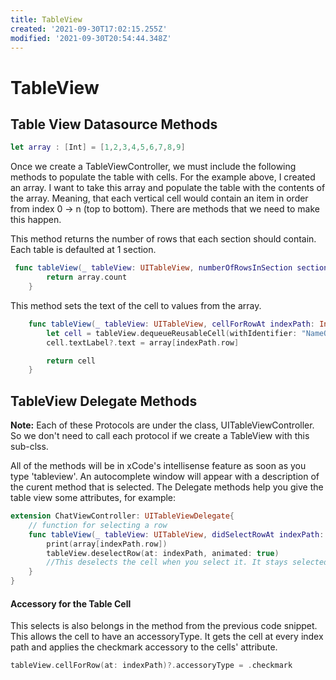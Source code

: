 ```yaml
---
title: TableView
created: '2021-09-30T17:02:15.255Z'
modified: '2021-09-30T20:54:44.348Z'
---
```


# TableView

## Table View Datasource Methods
```swift
let array : [Int] = [1,2,3,4,5,6,7,8,9]
```

Once we create a TableViewController, we must include the following methods to populate the table with cells. For the example above, I created an array. I want to take this array and populate the table with the contents of the array. Meaning, that each vertical cell would contain an item in order from index 0 -> n (top to bottom). There are methods that we need to make this happen.

This method returns the number of rows that each section should contain. Each table is defaulted at 1 section. 
```swift
 func tableView(_ tableView: UITableView, numberOfRowsInSection section: Int) -> Int {
        return array.count
    }
``` 

This method sets the text of the cell to values from the array.
```swift
    func tableView(_ tableView: UITableView, cellForRowAt indexPath: IndexPath) -> UITableViewCell {
        let cell = tableView.dequeueReusableCell(withIdentifier: "NameOfCellIdentifier", for: indexPath) 
        cell.textLabel?.text = array[indexPath.row]

        return cell
    }
```


## TableView Delegate Methods
**Note:** Each of these Protocols are under the class, UITableViewController. So we don't need to call each protocol if we create a TableView with this sub-clss.

All of the methods will be in xCode's intellisense feature as soon as you type 'tableview'. An autocomplete window will appear with a description of the curent method that is selected. The Delegate methods help you give the table view some attributes, for example:

``` swift
extension ChatViewController: UITableViewDelegate{
    // function for selecting a row
    func tableView(_ tableView: UITableView, didSelectRowAt indexPath: IndexPath) {
        print(array[indexPath.row])
        tableView.deselectRow(at: indexPath, animated: true)
        //This deselects the cell when you select it. It stays selected by default.
    }
}
```

#### Accessory for the Table Cell
This selects is also belongs in the method from the previous code snippet. This allows the cell to have an accessoryType. It gets the cell at every index path and applies the checkmark accessory to the cells' attribute.
```swift 
tableView.cellForRow(at: indexPath)?.accessoryType = .checkmark
```
